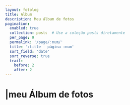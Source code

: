 ```yaml
---
layout: fotolog
title: Album
description: Meu álbum de fotos
pagination:
  enabled: true
  collection: posts  # Use a coleção posts diretamente
  per_page: 9
  permalink: '/page/:num/'
  title: ':title - página :num'
  sort_field: 'date'
  sort_reverse: true
  trail:
    before: 2
    after: 2
---
```

<h1><span aria-hidden="true">|</span><span class="h1-menor">meu </span>Álbum<span class="h1-menor"> de fotos</span></h1>